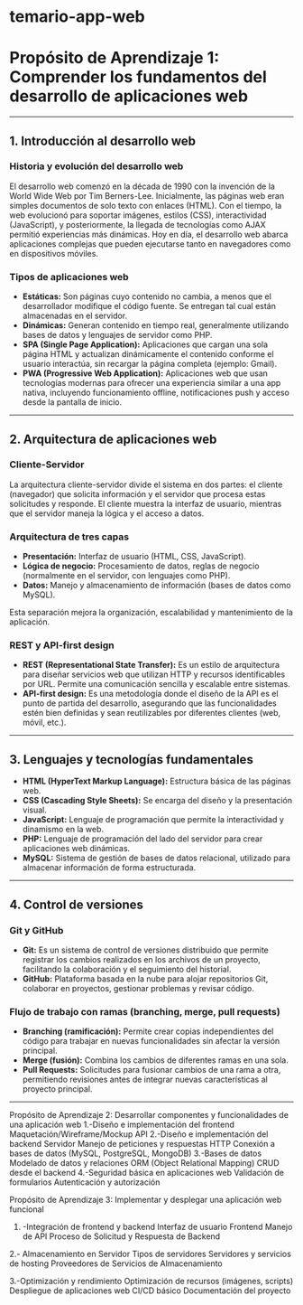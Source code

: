 # temario-app-web
# Propósito de Aprendizaje 1: Comprender los fundamentos del desarrollo de aplicaciones web

---

## 1. Introducción al desarrollo web

### Historia y evolución del desarrollo web
El desarrollo web comenzó en la década de 1990 con la invención de la World Wide Web por Tim Berners-Lee. Inicialmente, las páginas web eran simples documentos de solo texto con enlaces (HTML). Con el tiempo, la web evolucionó para soportar imágenes, estilos (CSS), interactividad (JavaScript), y posteriormente, la llegada de tecnologías como AJAX permitió experiencias más dinámicas. Hoy en día, el desarrollo web abarca aplicaciones complejas que pueden ejecutarse tanto en navegadores como en dispositivos móviles.

### Tipos de aplicaciones web

- **Estáticas:** Son páginas cuyo contenido no cambia, a menos que el desarrollador modifique el código fuente. Se entregan tal cual están almacenadas en el servidor.
- **Dinámicas:** Generan contenido en tiempo real, generalmente utilizando bases de datos y lenguajes de servidor como PHP.
- **SPA (Single Page Application):** Aplicaciones que cargan una sola página HTML y actualizan dinámicamente el contenido conforme el usuario interactúa, sin recargar la página completa (ejemplo: Gmail).
- **PWA (Progressive Web Application):** Aplicaciones web que usan tecnologías modernas para ofrecer una experiencia similar a una app nativa, incluyendo funcionamiento offline, notificaciones push y acceso desde la pantalla de inicio.

---

## 2. Arquitectura de aplicaciones web

### Cliente-Servidor
La arquitectura cliente-servidor divide el sistema en dos partes: el cliente (navegador) que solicita información y el servidor que procesa estas solicitudes y responde. El cliente muestra la interfaz de usuario, mientras que el servidor maneja la lógica y el acceso a datos.

### Arquitectura de tres capas
- **Presentación:** Interfaz de usuario (HTML, CSS, JavaScript).
- **Lógica de negocio:** Procesamiento de datos, reglas de negocio (normalmente en el servidor, con lenguajes como PHP).
- **Datos:** Manejo y almacenamiento de información (bases de datos como MySQL).

Esta separación mejora la organización, escalabilidad y mantenimiento de la aplicación.

### REST y API-first design
- **REST (Representational State Transfer):** Es un estilo de arquitectura para diseñar servicios web que utilizan HTTP y recursos identificables por URL. Permite una comunicación sencilla y escalable entre sistemas.
- **API-first design:** Es una metodología donde el diseño de la API es el punto de partida del desarrollo, asegurando que las funcionalidades estén bien definidas y sean reutilizables por diferentes clientes (web, móvil, etc.).

---

## 3. Lenguajes y tecnologías fundamentales

- **HTML (HyperText Markup Language):** Estructura básica de las páginas web.
- **CSS (Cascading Style Sheets):** Se encarga del diseño y la presentación visual.
- **JavaScript:** Lenguaje de programación que permite la interactividad y dinamismo en la web.
- **PHP:** Lenguaje de programación del lado del servidor para crear aplicaciones web dinámicas.
- **MySQL:** Sistema de gestión de bases de datos relacional, utilizado para almacenar información de forma estructurada.

---

## 4. Control de versiones

### Git y GitHub
- **Git:** Es un sistema de control de versiones distribuido que permite registrar los cambios realizados en los archivos de un proyecto, facilitando la colaboración y el seguimiento del historial.
- **GitHub:** Plataforma basada en la nube para alojar repositorios Git, colaborar en proyectos, gestionar problemas y revisar código.

### Flujo de trabajo con ramas (branching, merge, pull requests)
- **Branching (ramificación):** Permite crear copias independientes del código para trabajar en nuevas funcionalidades sin afectar la versión principal.
- **Merge (fusión):** Combina los cambios de diferentes ramas en una sola.
- **Pull Requests:** Solicitudes para fusionar cambios de una rama a otra, permitiendo revisiones antes de integrar nuevas características al proyecto principal.

---

Propósito de Aprendizaje 2: Desarrollar componentes y funcionalidades de una aplicación web
1.-Diseño e implementación del frontend
Maquetación/Wireframe/Mockup
API
2.-Diseño e implementación del backend
Servidor
Manejo de peticiones y respuestas HTTP
Conexión a bases de datos (MySQL, PostgreSQL, MongoDB)
3.-Bases de datos
 Modelado de datos y relaciones
ORM (Object Relational Mapping)
CRUD desde el backend
4.-Seguridad básica en aplicaciones web
Validación de formularios
Autenticación y autorización 

Propósito de Aprendizaje 3: Implementar y desplegar una aplicación web funcional
1. -Integración de frontend y backend
Interfaz de usuario Frontend
Manejo de API
Proceso de Solicitud y Respuesta de Backend

2.- Almacenamiento en Servidor
Tipos de servidores 
Servidores y servicios de hosting 
Proveedores de Servicios de Almacenamiento

3.-Optimización y rendimiento
Optimización de recursos (imágenes, scripts)
Despliegue de aplicaciones web
CI/CD básico
Documentación del proyecto
